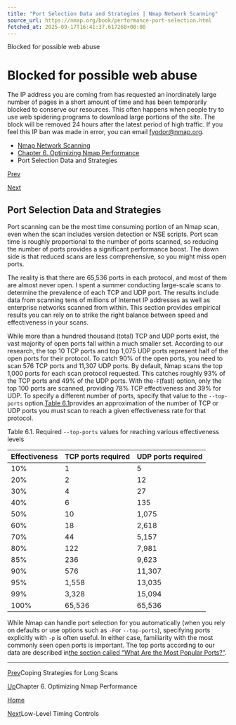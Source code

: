 ```yaml
---
title: "Port Selection Data and Strategies | Nmap Network Scanning"
source_url: https://nmap.org/book/performance-port-selection.html
fetched_at: 2025-09-17T16:41:37.617268+00:00
---
```


Blocked for possible web abuse

Blocked for possible web abuse
==========

The IP address you are coming from has requested an inordinately large number of pages in a short amount of time and has been temporarily blocked to conserve our resources. This often happens when people try to use web spidering programs to download large portions of the site. The block will be removed 24 hours after the latest period of high traffic. If you feel this IP ban was made in error, you can email fyodor@nmap.org.

* [Nmap Network Scanning](https://nmap.org/book/toc.html)
* [Chapter 6. Optimizing Nmap Performance](https://nmap.org/book/performance.html)
* Port Selection Data and Strategies

[Prev](https://nmap.org/book/scantime-coping.html)

[Next](https://nmap.org/book/performance-low-level.html)

Port Selection Data and Strategies
----------

Port scanning can be the most time consuming portion of an Nmap
scan, even when the scan includes version detection or NSE scripts.
Port scan time is roughly proportional to the number of ports scanned,
so reducing the number of ports provides a significant performance
boost. The down side is that reduced scans are less comprehensive,
so you might miss open ports.

The reality is that there are 65,536 ports in each protocol, and
most of them are almost never open. I spent a summer
conducting large-scale scans to determine the prevalence of each TCP
and UDP port. The results include data from scanning tens of
millions of Internet IP addresses as well as enterprise networks
scanned from within. This section provides empirical results you
can rely on to strike the right balance between speed and
effectiveness in your scans.

[]()

While more than a hundred thousand (total) TCP and UDP ports
exist, the vast majority of open ports fall within a much smaller
set. According to our research, the top 10 TCP ports and top 1,075
UDP ports represent half of the open ports for their protocol. To
catch 90% of the open ports, you need to scan 576 TCP ports and 11,307
UDP ports. By default, Nmap scans the top 1,000 ports for each scan
protocol requested. This catches roughly 93% of the TCP ports and 49% of the UDP ports. With the`-F`[]()(fast) option, only
the top 100 ports are scanned, providing 78% TCP effectiveness and 39% for UDP. To specify a different number of ports, specify that value to the `--top-ports` option.[Table 6.1](https://nmap.org/book/performance-port-selection.html#tbl-performance-top-ports-effectiveness)provides an approximation of the number of TCP or
UDP ports you must scan to reach a given effectiveness rate for that
protocol.

Table 6.1. Required `--top-ports` values for reaching various effectiveness levels

|Effectiveness|TCP ports required|UDP ports required|
|-------------|------------------|------------------|
|     10%     |        1         |        5         |
|     20%     |        2         |        12        |
|     30%     |        4         |        27        |
|     40%     |        6         |       135        |
|     50%     |        10        |      1,075       |
|     60%     |        18        |      2,618       |
|     70%     |        44        |      5,157       |
|     80%     |       122        |      7,981       |
|     85%     |       236        |      9,623       |
|     90%     |       576        |      11,307      |
|     95%     |      1,558       |      13,035      |
|     99%     |      3,328       |      15,094      |
|    100%     |      65,536      |      65,536      |

While Nmap can handle port selection for you automatically (when
you rely on defaults or use options such as `-F`or `--top-ports`), specifying ports explicitly
with `-p` is often useful. In either case, familiarity
with the most commonly seen open ports is important. The top ports
according to our data are described in[the section called “What Are the Most Popular Ports?”](https://nmap.org/book/port-scanning.html#most-popular-ports).

---

[Prev](https://nmap.org/book/scantime-coping.html)Coping Strategies for Long Scans

[Up](https://nmap.org/book/performance.html)Chapter 6. Optimizing Nmap Performance

[Home](https://nmap.org/book/toc.html)

[Next](https://nmap.org/book/performance-low-level.html)Low-Level Timing Controls